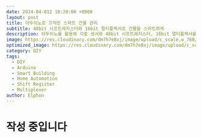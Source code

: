 ```yaml
---
date: 2024-04-012 10:20:00 +0900
layout: post
title: 아두이노로 끄적인 스마트 건물 관리
subtitle: 48bit 시프트레지스터와 16bit 멀티플렉서로 건물을 스마트하게
description: 아두이노를 활용해 각종 센서와 48bit 시프트레지스터, 16bit 멀티플렉서를 이용하여 다중 아날로그 핀을 사용하는 스마트 건물 관리 방법을 쉽고 재미있게 소개합니다. 이 기술을 통해 에너지 효율을 높이고, 일상을 더 편리하게 만드는 방법을 알아보세요!
image: https://res.cloudinary.com/dm7h7e8xj/image/upload/c_scale,w_760/v1506079212/jekflix-capa_vfhuzh.png
optimized_image: https://res.cloudinary.com/dm7h7e8xj/image/upload/c_scale,w_380/v1506079212/jekflix-capa_vfhuzh.png
category: DIY
tags:
  - DIY
  - Arduino
  - Smart Building
  - Home Automation
  - Shift Register
  - Multiplexer
author: Elphon
---
```

# 작성 중입니다

# 
